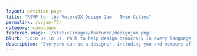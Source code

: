 ```yaml
---
layout: petition-page
title: "RSVP for the VoterVOX Design Jam - Twin Cities"
permalink: /vvjam-TC/
category: campaigns
featured-image: '/static/images/featured/designjam.png'
blurb: "Join us in St. Paul to help design democracy in every language."
description: "Everyone can be a designer, including you and members of your community! Join 18MR.org on Saturday, April 30 to design VoterVOX: democracy in every language."
---
```

<link href='https://actionnetwork.org/css/style-embed.css' rel='stylesheet' type='text/css' /><script>window.yepnope || document.write('<script src="https://actionnetwork.org/includes/js/yepnope154-min.js"><\/script>');</script><script src='https://actionnetwork.org/widgets/v2/event/votervox-design-jam-twin-cities?format=js&source=widget&style=full'></script><div id='can-event-area-votervox-design-jam-twin-cities' style='width: 100%'><!-- this div is the target for our HTML insertion --></div>